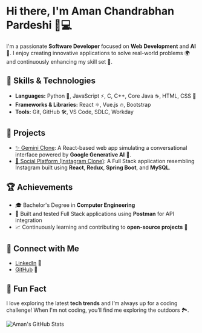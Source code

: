 # Hi there, I'm **Aman Chandrabhan Pardeshi** 👋💻

I'm a passionate **Software Developer** focused on **Web Development** and **AI** 🤖. I enjoy creating innovative applications to solve real-world problems 🌍 and continuously enhancing my skill set 🎯.

## 🚀 Skills & Technologies
- **Languages:** Python 🐍, JavaScript ⚡, C, C++, Core Java ☕, HTML, CSS 🎨
- **Frameworks & Libraries:** React ⚛️, Vue.js 🔥, Bootstrap
- **Tools:** Git, GitHub 🛠️, VS Code, SDLC, Workday

## 🌟 Projects
- [✨ Gemini Clone](https://github.com/AmanPardeshi01/gemini-clone): A React-based web app simulating a conversational interface powered by **Google Generative AI** 🤖.
- [📸 Social Platform (Instagram Clone)](https://github.com/AmanPardeshi01/social-platform): A Full Stack application resembling Instagram built using **React**, **Redux**, **Spring Boot**, and **MySQL**.

## 🏆 Achievements
- 🎓 Bachelor's Degree in **Computer Engineering**
- 🔧 Built and tested Full Stack applications using **Postman** for API integration
- 📈 Continuously learning and contributing to **open-source projects** 🌱

## 💼 Connect with Me
- [LinkedIn](https://www.linkedin.com/in/amanchandrabhanpardeshi/) 🔗
- [GitHub](https://github.com/AmanPardeshi01) 🔗

## 🎉 Fun Fact
I love exploring the latest **tech trends** and I’m always up for a coding challenge! When I'm not coding, you’ll find me exploring the outdoors 🏞️.

![Aman's GitHub Stats](https://github-readme-stats.vercel.app/api?username=AmanPardeshi01&show_icons=true&hide_title=true&theme=radical)
